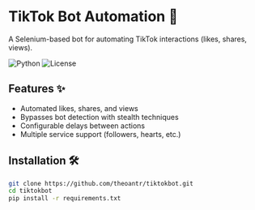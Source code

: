# TikTok Bot Automation 🤖

A Selenium-based bot for automating TikTok interactions (likes, shares, views).

![Python](https://img.shields.io/badge/Python-3.8+-blue.svg)
![License](https://img.shields.io/github/license/theoantr/tiktokbot.svg)

## Features ✨
- Automated likes, shares, and views
- Bypasses bot detection with stealth techniques
- Configurable delays between actions
- Multiple service support (followers, hearts, etc.)

## Installation 🛠️
```bash
git clone https://github.com/theoantr/tiktokbot.git
cd tiktokbot
pip install -r requirements.txt
